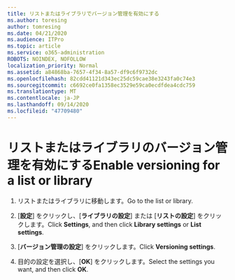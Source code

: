 ```yaml
---
title: リストまたはライブラリでバージョン管理を有効にする
ms.author: toresing
author: tomresing
ms.date: 04/21/2020
ms.audience: ITPro
ms.topic: article
ms.service: o365-administration
ROBOTS: NOINDEX, NOFOLLOW
localization_priority: Normal
ms.assetid: a84868ba-7657-4f34-8a57-df9c6f9732dc
ms.openlocfilehash: 82cdd41121d343ec25dc59cae38e3243fa0c74e3
ms.sourcegitcommit: c6692ce0fa1358ec3529e59ca0ecdfdea4cdc759
ms.translationtype: MT
ms.contentlocale: ja-JP
ms.lasthandoff: 09/14/2020
ms.locfileid: "47709480"
---
```

# <a name="enable-versioning-for-a-list-or-library"></a><span data-ttu-id="d5227-102">リストまたはライブラリのバージョン管理を有効にする</span><span class="sxs-lookup"><span data-stu-id="d5227-102">Enable versioning for a list or library</span></span>

1. <span data-ttu-id="d5227-103">リストまたはライブラリに移動します。</span><span class="sxs-lookup"><span data-stu-id="d5227-103">Go to the list or library.</span></span>
    
2. <span data-ttu-id="d5227-104">[**設定**] をクリックし、[**ライブラリの設定**] または [**リストの設定**] をクリックします。</span><span class="sxs-lookup"><span data-stu-id="d5227-104">Click **Settings**, and then click **Library settings** or **List settings**.</span></span>
    
3. <span data-ttu-id="d5227-105">[**バージョン管理の設定**] をクリックします。</span><span class="sxs-lookup"><span data-stu-id="d5227-105">Click **Versioning settings**.</span></span>
    
4. <span data-ttu-id="d5227-106">目的の設定を選択し、[**OK**] をクリックします。</span><span class="sxs-lookup"><span data-stu-id="d5227-106">Select the settings you want, and then click **OK**.</span></span>
    

